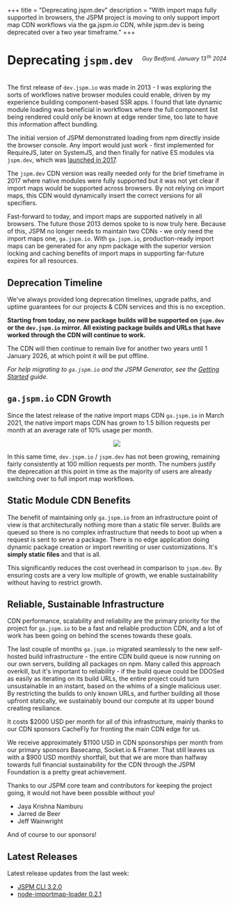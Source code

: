 +++
title = "Deprecating jspm.dev"
description = "With import maps fully supported in browsers, the JSPM project is moving to only support import map CDN workflows via the ga.jspm.io CDN, while jspm.dev is being deprecated over a two year timeframe."
+++

# Deprecating `jspm.dev`
<p style="text-align: right; margin-top: -4em; margin-bottom: 4em; font-size: 0.9em;"><em>Guy Bedford, January 13<sup style="padding-left:0.15em">th</sup> 2024</em></p>

The first release of `dev.jspm.io` was made in 2013 - I was exploring the sorts of workflows native browser modules could enable, driven by my experience building component-based SSR apps. I found that late dynamic module loading was beneficial in workflows where the full component list being rendered could only be known at edge render time, too late to have this information affect bundling.

The initial version of JSPM demonstrated loading from npm directly inside the browser console. Any import would just work - first implemented for RequireJS, later on SystemJS, and then finally for native ES modules via `jspm.dev`, which was [launched in 2017](/jspm-dev-release).

The `jspm.dev` CDN version was really needed only for the brief timeframe in 2017 where native modules were fully supported but it was not yet clear if import maps would be supported across browsers. By not relying on import maps, this CDN would dynamically insert the correct versions for all specifiers.

Fast-forward to today, and import maps are supported natively in all browsers. The future those 2013 demos spoke to is now truly here. Because of this, JSPM no longer needs to maintain two CDNs - we only need the import maps one, `ga.jspm.io`. With `ga.jspm.io`, production-ready import maps can be generated for any npm package with the superior version locking and caching benefits of import maps in supporting far-future expires for all resources.

## Deprecation Timeline

We've always provided long deprecation timelines, upgrade paths, and uptime guarantees for our projects & CDN services and this is no exception.

**Starting from today, no new package builds will be supported on `jspm.dev` or the `dev.jspm.io` mirror. All existing package builds and URLs that have worked through the CDN will continue to work.**

The CDN will then continue to remain live for another two years until 1 January 2026, at which point it will be put offline.

_For help migrating to `ga.jspm.io` and the JSPM Generator, see the [Getting Started](/getting-started) guide._

## `ga.jspm.io` CDN Growth

Since the latest release of the native import maps CDN `ga.jspm.io` in March 2021, the native import maps CDN has grown to 1.5 billion requests per month at an average rate of 10% usage per month.

<div style="text-align: center;">
<img style="dispay:block" src="requests-2023.png" />
</div>

In this same time, `dev.jspm.io` / `jspm.dev` has not been growing, remaining fairly consistently at 100 million requests per month. The numbers justify the deprecation at this point in time as the majority of users are already switching over to full import map workflows.

## Static Module CDN Benefits

The benefit of maintaining only `ga.jspm.io` from an infrastructure point of view is that architecturally nothing more than a static file server. Builds are queued so there is no complex infrastructure that needs to boot up when a request is sent to serve a package. There is no edge application doing dynamic package creation or import rewriting or user customizations. It's **simply static files** and that is all.

This significantly reduces the cost overhead in comparison to `jspm.dev`. By ensuring costs are a very low multiple of growth, we enable sustainability without having to restrict growth.

## Reliable, Sustainable Infrastructure

CDN performance, scalability and reliability are the primary priority for the project for `ga.jspm.io` to be a fast and reliable production CDN, and a lot of work has been going on behind the scenes towards these goals.

The last couple of months `ga.jspm.io` migrated seamlessly to the new self-hosted build infrastructure - the entire CDN build queue is now running on our own servers, building all packages on npm. Many called this approach overkill, but it's important to reliability - if the build queue could be DDOSed as easily as iterating on its build URLs, the entire project could turn unsustainable in an instant, based on the whims of a single malicious user. By restricting the builds to only known URLs, and further building all those upfront statically, we sustainably bound our compute at its upper bound creating resiliance.

It costs $2000 USD per month for all of this infrastructure, mainly thanks to our CDN sponsors CacheFly for fronting the main CDN edge for us.

We receive approximately $1100 USD in CDN sponsorships per month from our primary sponsors Basecamp, Socket.io & Framer. That still leaves us with a $900 USD monthly shortfall, but that we are more than halfway towards full financial sustainability for the CDN through the JSPM Foundation is a pretty great achievement.

Thanks to our JSPM core team and contributors for keeping the project going, it would not have been possible without you!

* Jaya Krishna Namburu
* Jarred de Beer
* Jeff Wainwright

And of course to our sponsors!

## Latest Releases

Latest release updates from the last week:

* [JSPM CLI 3.2.0](https://github.com/jspm/jspm-cli/releases/tag/3.2.0)
* [node-importmap-loader 0.2.1](https://github.com/jspm/node-importmap-loader/releases/tag/0.2.1)

